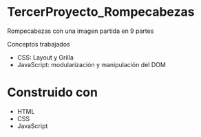 # TercerProyecto_Rompecabezas
Rompecabezas con una imagen partida en 9 partes

Conceptos trabajados
  * CSS: Layout y Grilla
  * JavaScript: modularización y manipulación del DOM
  
# Construido con
  * HTML
  * CSS
  * JavaScript
